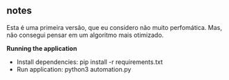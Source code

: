 ## notes
  Esta é uma primeira versão, que eu considero não muito perfomática. Mas, não consegui pensar em um algoritmo mais otimizado.

**Running the application**

- Install dependencies: pip install -r requirements.txt
- Run application: python3 automation.py
